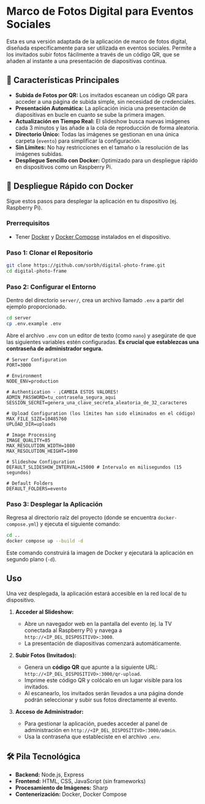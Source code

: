 # Marco de Fotos Digital para Eventos Sociales

Esta es una versión adaptada de la aplicación de marco de fotos digital, diseñada específicamente para ser utilizada en eventos sociales. Permite a los invitados subir fotos fácilmente a través de un código QR, que se añaden al instante a una presentación de diapositivas continua.

## 🌟 Características Principales

-   **Subida de Fotos por QR:** Los invitados escanean un código QR para acceder a una página de subida simple, sin necesidad de credenciales.
-   **Presentación Automática:** La aplicación inicia una presentación de diapositivas en bucle en cuanto se sube la primera imagen.
-   **Actualización en Tiempo Real:** El slideshow busca nuevas imágenes cada 3 minutos y las añade a la cola de reproducción de forma aleatoria.
-   **Directorio Único:** Todas las imágenes se gestionan en una única carpeta (`evento`) para simplificar la configuración.
-   **Sin Límites:** No hay restricciones en el tamaño o la resolución de las imágenes subidas.
-   **Despliegue Sencillo con Docker:** Optimizado para un despliegue rápido en dispositivos como un Raspberry Pi.

## 🚀 Despliegue Rápido con Docker

Sigue estos pasos para desplegar la aplicación en tu dispositivo (ej. Raspberry Pi).

### Prerrequisitos

-   Tener [Docker](https://docs.docker.com/engine/install/) y [Docker Compose](https://docs.docker.com/compose/install/) instalados en el dispositivo.

### Paso 1: Clonar el Repositorio

```bash
git clone https://github.com/sorbh/digital-photo-frame.git
cd digital-photo-frame
```

### Paso 2: Configurar el Entorno

Dentro del directorio `server/`, crea un archivo llamado `.env` a partir del ejemplo proporcionado.

```bash
cd server
cp .env.example .env
```

Abre el archivo `.env` con un editor de texto (como `nano`) y asegúrate de que las siguientes variables estén configuradas. **Es crucial que establezcas una contraseña de administrador segura.**

```env
# Server Configuration
PORT=3000

# Environment
NODE_ENV=production

# Authentication - ¡CAMBIA ESTOS VALORES!
ADMIN_PASSWORD=tu_contraseña_segura_aqui
SESSION_SECRET=genera_una_clave_secreta_aleatoria_de_32_caracteres

# Upload Configuration (los límites han sido eliminados en el código)
MAX_FILE_SIZE=10485760
UPLOAD_DIR=uploads

# Image Processing
IMAGE_QUALITY=85
MAX_RESOLUTION_WIDTH=1080
MAX_RESOLUTION_HEIGHT=1090

# Slideshow Configuration
DEFAULT_SLIDESHOW_INTERVAL=15000 # Intervalo en milisegundos (15 segundos)

# Default Folders
DEFAULT_FOLDERS=evento
```

### Paso 3: Desplegar la Aplicación

Regresa al directorio raíz del proyecto (donde se encuentra `docker-compose.yml`) y ejecuta el siguiente comando:

```bash
cd ..
docker compose up --build -d
```

Este comando construirá la imagen de Docker y ejecutará la aplicación en segundo plano (`-d`).

##  Uso

Una vez desplegada, la aplicación estará accesible en la red local de tu dispositivo.

1.  **Acceder al Slideshow:**
    *   Abre un navegador web en la pantalla del evento (ej. la TV conectada al Raspberry Pi) y navega a `http://<IP_DEL_DISPOSITIVO>:3000`.
    *   La presentación de diapositivas comenzará automáticamente.

2.  **Subir Fotos (Invitados):**
    *   Genera un **código QR** que apunte a la siguiente URL: `http://<IP_DEL_DISPOSITIVO>:3000/qr-upload`.
    *   Imprime este código QR y colócalo en un lugar visible para los invitados.
    *   Al escanearlo, los invitados serán llevados a una página donde podrán seleccionar y subir sus fotos directamente al evento.

3.  **Acceso de Administrador:**
    *   Para gestionar la aplicación, puedes acceder al panel de administración en `http://<IP_DEL_DISPOSITIVO>:3000/admin`.
    *   Usa la contraseña que estableciste en el archivo `.env`.

## 🛠️ Pila Tecnológica

-   **Backend:** Node.js, Express
-   **Frontend:** HTML, CSS, JavaScript (sin frameworks)
-   **Procesamiento de Imágenes:** Sharp
-   **Contenerización:** Docker, Docker Compose
